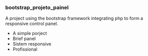 ### bootstrap_projeto_painel
 A project using the bootstrap framework integrating php to form a responsive control panel.
 
 - A simple porject
 - Brief panel
 - Sistem responsive
 - Profissional

[](capa.png)
